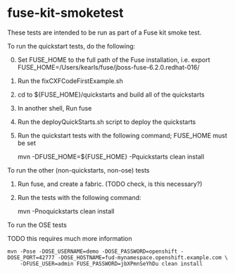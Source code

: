 fuse-kit-smoketest
==================

These tests are intended to be run as part of a Fuse kit smoke test.   
 
To run the quickstart tests, do the following:

0. Set FUSE_HOME to the full path of the Fuse installation, i.e. export FUSE_HOME=/Users/kearls/fuse/jboss-fuse-6.2.0.redhat-016/
1. Run the fixCXFCodeFirstExample.sh
2. cd to ${FUSE_HOME}/quickstarts and build all of the quickstarts
3. In another shell, Run fuse
4. Run the deployQuickStarts.sh script to deploy the quickstarts
5. Run the quickstart tests with the following command; FUSE_HOME must be set

    mvn -DFUSE_HOME=${FUSE_HOME} -Pquickstarts clean install
    
To run the other (non-quickstarts, non-ose) tests

1. Run fuse, and create a fabric.  (TODO check, is this necessary?)
2. Run the tests with the following command:

    mvn -Pnoquickstarts clean install
    
To run the OSE tests

TODO this requires much more information

    mvn -Pose -DOSE_USERNAME=demo -DOSE_PASSWORD=openshift -DOSE_PORT=42777 -DOSE_HOSTNAME=fud-mynamespace.openshift.example.com \
        -DFUSE_USER=admin FUSE_PASSWORD=jbXPmnSeYhDu clean install
    
    